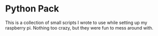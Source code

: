 Python Pack
========

This is a collection of small scripts I wrote to use while setting up my raspberry pi.
Nothing too crazy, but they were fun to mess around with.
